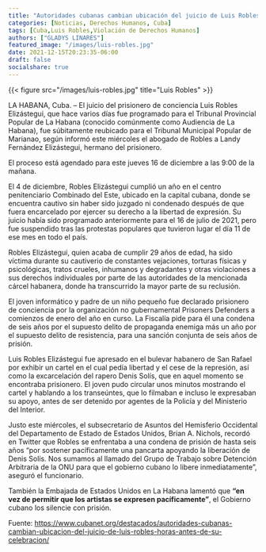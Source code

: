 ```yaml
---
title: "Autoridades cubanas cambian ubicación del juicio de Luis Robles horas antes de su celebración"
categories: [Noticias, Derechos Humanos, Cuba]
tags: [Cuba,Luis Robles,Violación de Derechos Humanos]
authors: ["GLADYS LINARES"]
featured_image: "/images/luis-robles.jpg"
date: 2021-12-15T20:23:35-06:00
draft: false
socialshare: true
---
```

{{< figure src="/images/luis-robles.jpg" title="Luis Robles" >}}

LA HABANA, Cuba. – El juicio del prisionero de conciencia Luis Robles Elizástegui, que hace varios días fue programado para el Tribunal Provincial Popular de La Habana (conocido comúnmente como Audiencia de La Habana), fue súbitamente reubicado para el Tribunal Municipal Popular de Marianao, según informó este miércoles el abogado de Robles a Landy Fernández Elizástegui, hermano del prisionero.

El proceso está agendado para este jueves 16 de diciembre a las 9:00 de la mañana. 

El 4 de diciembre, Robles Elizástegui cumplió un año en el centro penitenciario Combinado del Este, ubicado en la capital cubana, donde se encuentra cautivo sin haber sido juzgado ni condenado después de que fuera encarcelado por ejercer su derecho a la libertad de expresión. Su juicio había sido programado anteriormente para el 16 de julio de 2021, pero fue suspendido tras las protestas populares que tuvieron lugar el día 11 de ese mes en todo el país. 

Robles Elizástegui, quien acaba de cumplir 29 años de edad, ha sido víctima durante su cautiverio de constantes vejaciones, torturas físicas y psicológicas, tratos crueles, inhumanos y degradantes y otras violaciones a sus derechos individuales por parte de las autoridades de la mencionada cárcel habanera, donde ha transcurrido la mayor parte de su reclusión.

El joven informático y padre de un niño pequeño fue declarado prisionero de conciencia por la organización no gubernamental Prisoners Defenders a comienzos de enero del año en curso. La Fiscalía pide para él una condena de seis años por el supuesto delito de propaganda enemiga más un año por el supuesto delito de resistencia, para una sanción conjunta de seis años de prisión. 

Luis Robles Elizástegui fue apresado en el bulevar habanero de San Rafael por exhibir un cartel en el cual pedía libertad y el cese de la represión, así como la excarcelación del rapero Denis Solís, que en aquel momento se encontraba prisionero. El joven pudo circular unos minutos mostrando el cartel y hablando a los transeúntes, que lo filmaban e incluso le expresaban su apoyo, antes de ser detenido por agentes de la Policía y del Ministerio del Interior. 

Justo este miércoles, el subsecretario de Asuntos del Hemisferio Occidental del Departamento de Estado de Estados Unidos, Brian A. Nichols, recordó en Twitter  que Robles se enfrentaba a una condena de prisión de hasta seis años “por sostener pacíficamente una pancarta apoyando la liberación de Denis Solís. Nos sumamos al llamado del Grupo de Trabajo sobre Detención Arbitraria de la ONU para que el gobierno cubano lo libere inmediatamente”, aseguró el funcionario.

También la Embajada de Estados Unidos en La Habana lamentó que **“en vez de permitir que los artistas se expresen pacíficamente”**, el Gobierno cubano los silencie con prisión. 

Fuente: https://www.cubanet.org/destacados/autoridades-cubanas-cambian-ubicacion-del-juicio-de-luis-robles-horas-antes-de-su-celebracion/